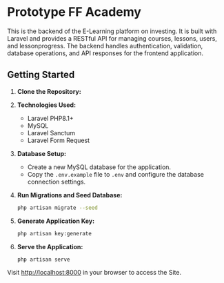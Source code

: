 
# Prototype FF Academy
This is the backend of the E-Learning platform on investing. It is built with Laravel
and provides a RESTful API for managing courses, lessons, users, and lessonprogress. The backend handles authentication, validation, database operations, and API responses for the frontend application.

## Getting Started

1. **Clone the Repository:**

2. **Technologies Used:**
    - Laravel PHP8.1+
    - MySQL
    - Laravel Sanctum
    - Laravel Form Request

3. **Database Setup:**
    - Create a new MySQL database for the application.
    - Copy the `.env.example` file to `.env` and configure the database connection settings.

4. **Run Migrations and Seed Database:**
    ```bash
    php artisan migrate --seed
    ```

5. **Generate Application Key:**
    ```bash
    php artisan key:generate
    ```

6. **Serve the Application:**
    ```bash
    php artisan serve
    ```

Visit [http://localhost:8000](http://localhost:8000) in your browser to access the Site.


